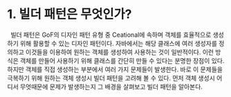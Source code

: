 # 1. 빌더 패턴은 무엇인가?

 &nbsp;&nbsp;빌더 패턴은 GoF의 디자인 패턴 유형 중 Ceational에 속하며 객체를 효율적으로 생성하기 위해 활용할 수 있는 디자인 패턴이다. 
 자바에서는 해당 클래스에 여러 생성자를 정의하고 이것들을 이용하여 원하는 객체를 생성하여 사용하는 것이 일반적이다. 이런 방식은
 객체를 만들어 사용하기 위해 클래스를 간단히 만들 수 있다는 분명한 장점이 있다. 하지만 객체를 직접 생성하는 부분에서 여러 가지 문제들이 발생한다. 
 바로 이 문제들을 극복하기 위해 원하는 객체 생성시 빌더 패턴을 고려해 볼 수 있다. 먼저 객체 생성시 어디서 무엇때문에 문제가 발생하는지 그 배경을 살펴보고
 빌더 패턴을 알아본다.
